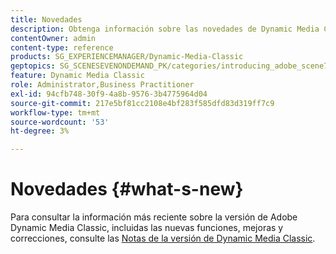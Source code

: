 ```yaml
---
title: Novedades
description: Obtenga información sobre las novedades de Dynamic Media Classic mediante las notas de la versión actual.
contentOwner: admin
content-type: reference
products: SG_EXPERIENCEMANAGER/Dynamic-Media-Classic
geptopics: SG_SCENESEVENONDEMAND_PK/categories/introducing_adobe_scene7
feature: Dynamic Media Classic
role: Administrator,Business Practitioner
exl-id: 94cfb748-30f9-4a8b-9576-3b4775964d04
source-git-commit: 217e5bf81cc2108e4bf283f585dfd83d319ff7c9
workflow-type: tm+mt
source-wordcount: '53'
ht-degree: 3%

---
```


# Novedades {#what-s-new}

Para consultar la información más reciente sobre la versión de Adobe Dynamic Media Classic, incluidas las nuevas funciones, mejoras y correcciones, consulte las [Notas de la versión de Dynamic Media Classic](https://experienceleague.adobe.com/docs/dynamic-media-developer-resources/release-notes/s7rn2017.html).
